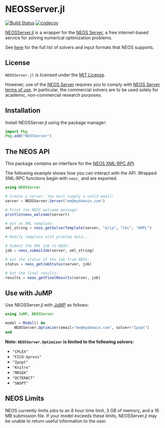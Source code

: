 # NEOSServer.jl

[![Build Status](https://github.com/odow/NEOSServer.jl/workflows/CI/badge.svg?branch=master)](https://github.com/odow/NEOSServer.jl/actions?query=workflow%3ACI)
[![codecov](https://codecov.io/gh/odow/NEOSServer.jl/branch/master/graph/badge.svg)](https://codecov.io/gh/odow/NEOSServer.jl)

[NEOSServer.jl](https://github.com/odow/NEOSServer.jl) is a wrapper for the
[NEOS Server](http://www.neos-server.org/neos), a free internet-based
service for solving numerical optimization problems.

See [here](http://www.neos-server.org/neos/solvers/index.html) for the full
list of solvers and input formats that NEOS supports.

## License

`NEOSServer.jl` is licensed under the [MIT License](https://github.com/odow/NEOSServer.jl/blob/master/LICENSE.md).

However, use of the [NEOS Server](http://www.neos-server.org/neos) requires you
to comply with [NEOS Server terms of use](http://www.neos-server.org/neos/termofuse.html).
In particular, the commercial solvers are to be used solely for academic,
non-commercial research purposes.

## Installation

Install NEOSServer.jl using the package manager:
```julia
import Pkg
Pkg.add("NEOSServer")
```

## The NEOS API

This package contains an interface for the [NEOS XML-RPC API](https://neos-server.org/neos/xml-rpc.html).

The following example shows how you can interact with the API. Wrapped XML-RPC
functions begin with `neos_` and are exported.

```julia
using NEOSServer

# Create a server. You must supply a valid email:
server = NEOSServer.Server("me@mydomain.com")

# Print the NEOS welcome message:
println(neos_welcome(server))

# Get an XML template:
xml_string = neos_getSolverTemplate(server, "milp", "Cbc", "AMPL")

# Modify template with problem data...

# Submit the XML job to NEOS:
job = neos_submitJob(server, xml_string)

# Get the status of the Job from NEOS:
status = neos_getJobStatus(server, job)

# Get the final results:
results = neos_getFinalResults(server, job)
```

## Use with JuMP

Use NEOSServer.jl with [JuMP](https://github.com/jump-dev/JuMP.jl) as follows:

```julia
using JuMP, NEOSServer

model = Model() do
    NEOSServer.Optimizer(email="me@mydomain.com", solver="Ipopt")
end
```

**Note: `NEOSServer.Optimizer` is limited to the following solvers:**
 * `"CPLEX"`
 * `"FICO-Xpress"`
 * `"Ipopt"`
 * `"Knitro"`
 * `"MOSEK"`
 * `"OCTERACT"`
 * `"SNOPT"`

## NEOS Limits

NEOS currently limits jobs to an 8 hour time limit, 3 GB of memory, and a 16 MB
submission file. If your model exceeds these limits, NEOSServer.jl may be unable
to return useful information to the user.
